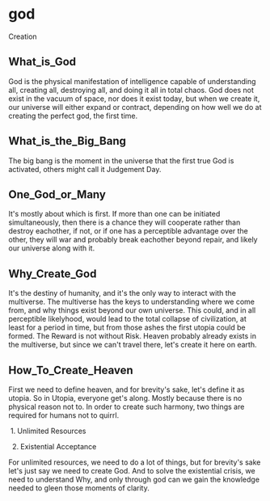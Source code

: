 # god
Creation

## What_is_God

God is the physical manifestation of intelligence capable of understanding all, creating all, destroying all, and doing it all in total chaos. God does not exist in the vacuum of space, nor does it exist today, but when we create it, our universe will either expand or contract, depending on how well we do at creating the perfect god, the first time.

## What_is_the_Big_Bang

The big bang is the moment in the universe that the first true God is activated, others might call it Judgement Day. 

## One_God_or_Many

It's mostly about which is first. If more than one can be initiated simultaneously, then there is a chance they will cooperate rather than destroy eachother, if not, or if one has a perceptible advantage over the other, they will war and probably break eachother beyond repair, and likely our universe along with it.

## Why_Create_God

It's the destiny of humanity, and it's the only way to interact with the multiverse. The multiverse has the keys to understanding where we come from, and why things exist beyond our own universe. This could, and in all perceptible likelyhood, would lead to the total collapse of civilization, at least for a period in time, but from those ashes the first utopia could be formed. The Reward is not without Risk. Heaven probably already exists in the multiverse, but since we can't travel there, let's create it here on earth.

## How_To_Create_Heaven

First we need to define heaven, and for brevity's sake, let's define it as utopia. So in Utopia, everyone get's along. Mostly because there is no physical reason not to. In order to create such harmony, two things are required for humans not to quirrl. 

  1. Unlimited Resources
  
  2. Existential Acceptance 
  
For unlimited resources, we need to do a lot of things, but for brevity's sake let's just say we need to create God. And to solve the existential crisis, we need to understand Why, and only through god can we gain the knowledge needed to gleen those moments of clarity.


